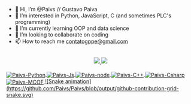 - 👋 Hi, I’m @Paivs // Gustavo Paiva
- 👀 I’m interested in Python, JavaScript, C (and sometimes PLC's programming)
- 🌱 I’m currently learning OOP and data science
- 💞️ I’m looking to collaborate on coding
- 📫 How to reach me contatogppe@gmail.com

##

<div align="center">
  <a href="https://github.com/Paivs">
  <img height="180em" src="https://github-readme-stats.vercel.app/api?username=Paivs&show_icons=true&theme=dracula&include_all_commits=true&count_private=true"/>
  <img height="180em" src="https://github-readme-stats.vercel.app/api/top-langs/?username=Paivs&layout=compact&langs_count=7&theme=dracula"/>
</div>
  
<div style="display: inline_block"><br>
  <img align="center" alt="Paivs-Python" height="30" width="100" src="https://img.shields.io/badge/Python-3776AB?style=for-the-badge&logo=python&logoColor=white">
  <img align="center" alt="Paivs-Js" height="30" width="110" src="https://img.shields.io/badge/JavaScript-F7DF1E?style=for-the-badge&logo=javascript&logoColor=black"> 
  <img align="center" alt="Paivs-node" height="30" width="110" src="https://img.shields.io/badge/Node.js-43853D?style=for-the-badge&logo=node.js&logoColor=white"> 
  <img align="center" alt="Paivs-C++" height="30" width="80" src="https://img.shields.io/badge/C%2B%2B-00599C?style=for-the-badge&logo=c%2B%2B&logoColor=white">
  <img align="center" alt="Paivs-Csharp" height="30" width="60" src="https://img.shields.io/badge/C%23-239120?style=for-the-badge&logo=c-sharp&logoColor=white">
  <img align="center" alt="Paivs-MCOF" height="30" width="190" src="https://img.shields.io/badge/Microsoft_Office-D83B01?style=for-the-badge&logo=microsoft-office&logoColor=white">
   ![Snake animation](https://github.com/Paivs/Paivs/blob/output/github-contribution-grid-snake.svg)
</div>	
  
##
